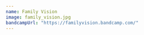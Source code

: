 ```yaml
---
name: Family Vision
image: family_vision.jpg
bandcampUrl: "https://familyvision.bandcamp.com/"
---
```

